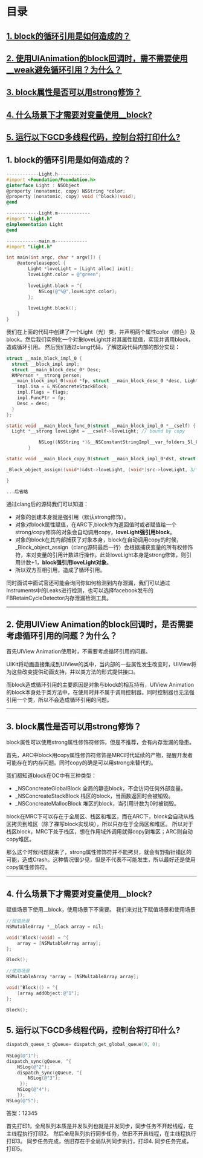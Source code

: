
# 目录

## [1. block的循环引用是如何造成的？](#31)
## [2. 使用UIAnimation的block回调时，需不需要使用__weak避免循环引用？为什么？](#32)
## [3. block属性是否可以用strong修饰？](#33)
## [4. 什么场景下才需要对变量使用__block?](#34)
## [5. 运行以下GCD多线程代码，控制台将打印什么?](#35)


<h2 id="31">1. block的循环引用是如何造成的？</h2>

```objectivec
------------Light.h------------
#import <Foundation/Foundation.h>
@interface Light : NSObject
@property (nonatomic, copy) NSString *color;
@property (nonatomic, copy) void (^block)(void);
@end

------------Light.m------------
#import "Light.h"
@implementation Light
@end

------------main.m------------
#import "Light.h"

int main(int argc, char * argv[]) {
    @autoreleasepool {
        Light *loveLight = [Light alloc] init];
        loveLight.color = @"green";
        
        loveLight.block = ^{
            NSLog(@"%@",loveLight.color);
        };
        
        loveLight.block();
    }
}
```
我们在上面的代码中创建了一个Light（光）类，并声明两个属性color（颜色）及block。然后我们实例化一个对象loveLight并对其属性赋值，实现并调用block，造成循环引用。
然后我们通过clang代码，了解这段代码内部的部分实现：

```objectivec
struct __main_block_impl_0 {
  struct __block_impl impl;
  struct __main_block_desc_0* Desc;
  RMPerson *__strong person;
  __main_block_impl_0(void *fp, struct __main_block_desc_0 *desc, Light *__strong _loveLight, int flags=0) : loveLight(_loveLight) {
    impl.isa = &_NSConcreteStackBlock;
    impl.Flags = flags;
    impl.FuncPtr = fp;
    Desc = desc;
  }
};

static void __main_block_func_0(struct __main_block_impl_0 *__cself) {
  Light *__strong loveLight = __cself->loveLight; // bound by copy

            NSLog((NSString *)&__NSConstantStringImpl__var_folders_5l_0xn052bn6dgb9z7pfk8bbg740000gn_T_main_d61985_mi_0,((int (*)(id, SEL))(void *)objc_msgSend)((id)loveLight, sel_registerName("color")));
        }

static void __main_block_copy_0(struct __main_block_impl_0*dst, struct __main_block_impl_0*src) {

_Block_object_assign((void*)&dst->loveLight, (void*)src->loveLight, 3/*BLOCK_FIELD_IS_OBJECT*/);

}

...后省略
```

通过clang后的源码我们可以知道：
- 对象的创建本身就是强引用（默认strong修饰）。
- 对象对block属性赋值，在ARC下,block作为返回值时或者赋值给一个strong/copy修饰的对象会自动调用copy，**loveLight强引用block**。
- 对象的block在其内部捕获了对象本身，block在自动调用copy的时候，_Block_object_assign（clang源码最后一行）会根据捕获变量的所有权修饰符，来对变量的引用计数进行操作。此处loveLight本身是strong修饰，则引用计数+1，**block强引用loveLight对象**。
- 所以双方互相引用，造成了循环引用。

同时面试中面试官还可能会询问你如何检测到内存泄漏，我们可以通过Instruments中的Leaks进行检测，也可以选择facebook发布的FBRetainCycleDetector内存泄漏检测工具。

---

<h2 id="32">2. 使用UIView Animation的block回调时，是否需要考虑循环引用的问题？为什么？</h2>

首先UIView Animation使用时，不需要考虑循环引用的问题。

UIKit将动画直接集成到UIView的类中，当内部的一些属性发生改变时，UIView将为这些改变提供动画支持，并以类方法的形式提供接口。

而block造成循环引用的主要原因是对象与block的相互持有，UIView Animation的block本身处于类方法中，在使用时并不属于调用控制器。同时控制器也无法强引用一个类，所以不会造成循环引用的问题。

---

<h2 id="33">3. block属性是否可以用strong修饰？</h2>

block属性可以使用strong属性修饰符修饰，但是不推荐，会有内存泄漏的隐患。

首先，ARC中block用copy属性修饰符修饰是MRC时代延续的产物，提醒开发者可能存在的内存问题。同时copy的确是可以用strong来替代的。

我们都知道block在OC中有三种类型：
- _NSConcreateGlobalBlock 全局的静态block，不会访问任何外部变量。
- _NSConcreateStackBlock 栈区的block，当函数返回时会被销毁。
- _NSConcreateMallocBlock 堆区的block，当引用计数为0时被销毁。

block在MRC下可以存在于全局区、栈区和堆区，而在ARC下，block会自动从栈区拷贝到堆区（除了裸写block实现块），所以只存在于全局区和堆区。
所以对于栈区block，MRC下处于栈区，想在作用域外调用就得copy到堆区；ARC则自动copy堆区。

那么这个时候问题就来了，strong属性修饰符并不能拷贝，就会有野指针错区的可能，造成Crash。这种情况很少见，但是不代表不可能发生，所以最好还是使用copy属性修饰符。
    
---

<h2 id="34">4. 什么场景下才需要对变量使用__block?</h2>

赋值场景下使用__block，使用场景下不需要。
我们来对比下赋值场景和使用场景

```objectivec
//赋值场景
NSMutableArray *__block array = nil;

void(^Block)(void) = ^{
    array = [NSMutableArray array];
};

Block();
    
//使用场景
NSMultableArray *array = [NSMultableArray array];

void(^Block)() = ^{
    [array addObject:@"1"];
};

Block();
```

<h2 id="35">5. 运行以下GCD多线程代码，控制台将打印什么?</h2>

```objectivec
dispatch_queue_t gQueue= dispatch_get_global_queue(0, 0);
    
NSLog(@"1");
dispatch_sync(gQueue, ^{
    NSLog(@"2");
    dispatch_sync(gQueue, ^{
        NSLog(@"3");
     });
    NSLog(@"4");
    });
NSLog(@"5");
```

答案：12345

首先打印1，全局队列本质是并发队列也就是并发同步，同步任务不开起线程，在主线程执行打印2。
然后全局队列执行同步任务，依旧不开启线程，在主线程执行打印3。
同步任务完成，依旧存在于全局队列同步执行，打印4.
同步任务完成，打印5。